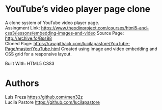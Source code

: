 # YouTube’s video player page clone

A clone system of YouTube video player page.<br>
Assingment Link: https://www.theodinproject.com/courses/html5-and-css3/lessons/embedding-images-and-video
Source Page: http://archive.fo/Bss88<br>
Cloned Page: https://raw.githack.com/lucilapastore/YouTube-Page/master/YouTube.html
Created using image and video embedding and CSS grid for a responsive layout. 

Built With:
HTML5
CSS3

# Authors
Luis Preza https://github.com/men32z  <br>
Lucila Pastore https://github.com/lucilapastore
